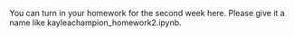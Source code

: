 
You can turn in your homework for the second week here. Please give it a name like kayleachampion_homework2.ipynb.
